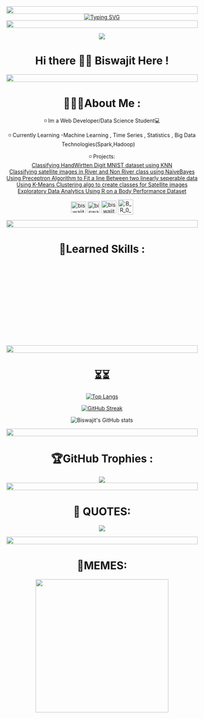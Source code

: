 <img src="https://i.imgur.com/dBaSKWF.gif" height="20" width="100%">
<div align="center"><a href="https://git.io/typing-svg"><img src="https://readme-typing-svg.demolab.com?font=Fira+Code&weight=1000&size=50&duration=4986&pause=1000&color=00F781&background=0D111700&center=true&vCenter=true&width=1000&height=100&lines=🎲+WELCOME+TO+MY+GITHUB+PAGE+🎲" alt="Typing SVG" /></a><div>
<img src="https://i.imgur.com/dBaSKWF.gif" height="20" width="100%">
  
![](https://komarev.com/ghpvc/?username=biswajit-github-2022&color=dc143c)
  
<h1 align="center">Hi there 👋🏼 Biswajit Here !</h1>

  <img src="https://i.imgur.com/dBaSKWF.gif" height="20" width="100%">
  
<h1> 👨🏼‍💻About Me :</h1>

◽ Im a Web Developer/Data Science Student💻

◽ Currently Learning  -Machine Learning , Time Series , Statistics , Big Data Technologies(Spark,Hadoop) <img src="" alt="" width="15px">

◽ Projects:<br>
<a href="https://github.com/biswajit-github-2022/RKMVERI_2ND/tree/main/class/ML/SS_assignments_1" target="blank_">Classifying HandWirtten Digit MNIST dataset using KNN </a><br>
<a href="https://github.com/biswajit-github-2022/RKMVERI_2ND/tree/main/class/ML/SS_assignments_2" target="blank_">Classifying satellite images in River and Non River class using NaiveBayes</a><br>
<a href="https://github.com/biswajit-github-2022/RKMVERI_2ND/tree/main/class/ML/SS_assignments_3" target="blank_">Using Preceptron Algorithm to Fit a line Between two linearly seperable data</a><br>
<a href="https://github.com/biswajit-github-2022/RKMVERI_2ND/tree/main/class/ML/SS_assignments_4" target="blank_">Using K-Means Clustering algo to create classes for Satellite images </a><br>
<a href="https://github.com/biswajit-github-2022/RKMVERI/tree/master/1st_sem_PAPERS_materials/STAT/EDA/EDA" target="blank_">Exploratory Data Analytics Using R on a Body Performance Dataset</a><br>

<a href="https://linkedin.com/in/biswajit-rana" target="blank_"><img align="center"
            src="https://brand.linkedin.com/content/dam/me/business/en-us/amp/brand-site/v2/bg/LI-Bug.svg.original.svg"
            alt="biswajit-rana" height="30" width="40" /></a>
<a href="https://instagram.com/biswajit_0_0_" target="blank_"><img align="center"
            src="![image](https://github.com/biswajit-github-2022/biswajit-github-2022/assets/101043264/eac9be75-556b-4b10-bc5c-3c4f3d313ab3)
"
            alt="biswajit_0_0_" height="30" width="32" /></a>
<a href="https://www.facebook.com/biswajitrana13/" target="blank_"><img align="center"
            src="https://cdn.usbrandcolors.com/images/logos/facebook-logo.svg"
            alt="biswajit_0_0_" height="33" width="40" /></a>
<a href="https://twitter.com/B_R_0_0" target="blank_"><img align="center"
            src="https://uxwing.com/wp-content/themes/uxwing/download/brands-and-social-media/x-social-media-logo-icon.png"
            alt="B_R_0_0" height="40" width="40" /></a>
 
 <img src="https://i.imgur.com/dBaSKWF.gif" height="20" width="100%">

# 🎯Learned Skills :
  <div>
  <img src="https://img.shields.io/badge/C-00599C?style=for-the-badge&logo=c&logoColor=white" alt=""> <img src="https://img.shields.io/badge/C%2B%2B-00599C?style=for-the-badge&logo=c%2B%2B&logoColor=white" alt=""> <img src="https://img.shields.io/badge/Java-ED8B00?style=for-the-badge&logo=openjdk&logoColor=white" alt=""> <img src="https://img.shields.io/badge/Python-14354C?style=for-the-badge&logo=python&logoColor=white" alt=""> <img src="https://img.shields.io/badge/JavaScript-F7DF1E?style=for-the-badge&logo=JavaScript&logoColor=white" alt=""> <img src="https://img.shields.io/badge/TypeScript-007ACC?style=for-the-badge&logo=typescript&logoColor=white" alt=""> <img src="https://img.shields.io/badge/R-276DC3.svg?style=for-the-badge&logo=R&logoColor=white" alt="">
    
  <img src="https://img.shields.io/badge/HTML5-E34F26?style=for-the-badge&logo=html5&logoColor=white" alt=""> <img src="https://img.shields.io/badge/CSS3-1572B6?style=for-the-badge&logo=css3&logoColor=white" alt=""> <img src="https://img.shields.io/badge/Sass-CC6699?style=for-the-badge&logo=sass&logoColor=white" alt=""> <img src="https://img.shields.io/badge/Angular-DD0031?style=for-the-badge&logo=angular&logoColor=white" alt=""> <img src="https://img.shields.io/badge/React-20232A?style=for-the-badge&logo=react&logoColor=61DAFB" alt=""> <img src="https://img.shields.io/badge/Tailwind_CSS-38B2AC?style=for-the-badge&logo=tailwind-css&logoColor=white" alt=""> <img src="https://img.shields.io/badge/Bootstrap-563D7C?style=for-the-badge&logo=bootstrap&logoColor=white" alt=""> <img src="https://img.shields.io/badge/Electron-191970?style=for-the-badge&logo=Electron&logoColor=white" alt=""> <img src="https://img.shields.io/badge/Pug-FFF?style=for-the-badge&logo=pug&logoColor=A86454" alt="">
    
  <img src="https://img.shields.io/badge/express.js-%23404d59.svg?style=for-the-badge&logo=express&logoColor=%2361DAFB" alt=""> <img src="https://img.shields.io/badge/node.js-6DA55F?style=for-the-badge&logo=node.js&logoColor=white" alt=""> <img src="https://img.shields.io/badge/NPM-%23000000.svg?style=for-the-badge&logo=npm&logoColor=white" alt=""> <img src="https://img.shields.io/badge/nestjs-%23E0234E.svg?style=for-the-badge&logo=nestjs&logoColor=white" alt=""> <img src="https://img.shields.io/badge/yarn-%232C8EBB.svg?style=for-the-badge&logo=yarn&logoColor=white" alt="">
 
  <img src="https://img.shields.io/badge/opencv-%23white.svg?style=for-the-badge&logo=opencv&logoColor=white" alt=""> <img src="https://img.shields.io/badge/pandas-150458.svg?style=for-the-badge&logo=pandas&logoColor=white" alt="">

  <img src="https://img.shields.io/badge/MongoDB-47A248.svg?style=for-the-badge&logo=MongoDB&logoColor=white" alt=""> <img src="https://img.shields.io/badge/MySQL-4479A1.svg?style=for-the-badge&logo=MySQL&logoColor=white" alt=""> <img src="https://img.shields.io/badge/Oracle-F80000.svg?style=for-the-badge&logo=Oracle&logoColor=white" alt=""> <img src="https://img.shields.io/badge/Microsoft%20SQL%20Server-CC2927.svg?style=for-the-badge&logo=Microsoft-SQL-Server&logoColor=white" alt=""> <img src="https://img.shields.io/badge/PostgreSQL-4169E1.svg?style=for-the-badge&logo=PostgreSQL&logoColor=white" alt="">

  <img src="https://img.shields.io/badge/Blender-F5792A.svg?style=for-the-badge&logo=Blender&logoColor=white" alt=""> <img src="https://img.shields.io/badge/Postman-FF6C37.svg?style=for-the-badge&logo=Postman&logoColor=white" alt=""> <img src="https://img.shields.io/badge/VSCodium-2F80ED.svg?style=for-the-badge&logo=VSCodium&logoColor=white" alt=""> <img src="https://img.shields.io/badge/IntelliJ%20IDEA-000000.svg?style=for-the-badge&logo=IntelliJ-IDEA&logoColor=white" alt="">

  <img src="https://img.shields.io/badge/Kali%20Linux-557C94.svg?style=for-the-badge&logo=Kali-Linux&logoColor=white" alt=""> <img src="https://img.shields.io/badge/Ubuntu-E95420.svg?style=for-the-badge&logo=Ubuntu&logoColor=white" alt=""> <img src="https://img.shields.io/badge/Windows%2011-0078D4.svg?style=for-the-badge&logo=Windows-11&logoColor=white" alt="">
<div/>
    
  <img src="https://i.imgur.com/dBaSKWF.gif" height="20" width="100%">
<!-- # ⏳📈 My Stats : -->
 
# ⏳<img src="https://camo.githubusercontent.com/93b08cf9dfcbf01a8306ebc9b8acd61b0f4fbd9d2fb7cece3d6dbd6a56060c19/68747470733a2f2f692e696d6775722e636f6d2f5943773437446d2e676966" alt="">⏳
  
 [![Top Langs](https://github-readme-stats.vercel.app/api/top-langs/?username=biswajit-github-2022&layout=compact&theme=jolly)](https://github.com/anuraghazra/github-readme-stats)
  
 [![GitHub Streak](http://github-readme-streak-stats.herokuapp.com?user=biswajit-github-2022&theme=monokai&background=000000)](https://git.io/streak-stats)
  
  
  ![Biswajit's GitHub stats](https://github-readme-stats.vercel.app/api?username=biswajit-github-2022&theme=aura&show_icons=true)
    
   <img src="https://i.imgur.com/dBaSKWF.gif" height="20" width="100%">
    
 # 🏆GitHub Trophies :
    
<img src="https://github-profile-trophy.vercel.app/?username=biswajit-github-2022&theme=tokyonight&no-frame=true&row=1&&margin-w=30&no-bg=true">

<div align="center">
  
  <img src="https://i.imgur.com/dBaSKWF.gif" height="20" width="100%">
  
  # 📝 QUOTES:
  
![](https://quotes-github-readme.vercel.app/api?type=verticl&theme=monokai)
  
  <img src="https://i.imgur.com/dBaSKWF.gif" height="20" width="100%">
  
  # 🤪MEMES:
  
 <img src="https://camo.githubusercontent.com/581cc656f5ad77d3f583f4912f0feac3a7d9740b78e9afd4ecea9fe8c0b261fd/68747470733a2f2f7765622d70726f64756374696f6e2d346130612e75702e7261696c7761792e6170702f" alt="" height="350px">
  
  </div>
    
